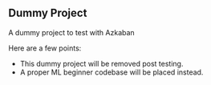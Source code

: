 ## Dummy Project
A dummy project to test with Azkaban

Here are a few points:

- This dummy project will be removed post testing.
- A proper ML beginner codebase will be placed instead.
